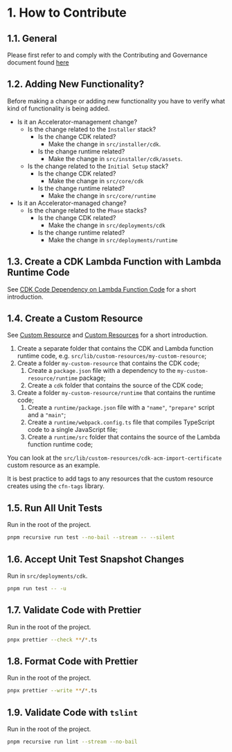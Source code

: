 # 1. How to Contribute

## 1.1. General

Please first refer to and comply with the Contributing and Governance document found [here](https://github.com/aws-samples/aws-secure-environment-accelerator/blob/main/CONTRIBUTING.md)

## 1.2. Adding New Functionality?

Before making a change or adding new functionality you have to verify what kind of functionality is being added.

-   Is it an Accelerator-management change?
    -   Is the change related to the `Installer` stack?
        -   Is the change CDK related?
            -   Make the change in `src/installer/cdk`.
        -   Is the change runtime related?
            -   Make the change in `src/installer/cdk/assets`.
    -   Is the change related to the `Initial Setup` stack?
        -   Is the change CDK related?
            -   Make the change in `src/core/cdk`
        -   Is the change runtime related?
            -   Make the change in `src/core/runtime`
-   Is it an Accelerator-managed change?
    -   Is the change related to the `Phase` stacks?
        -   Is the change CDK related?
            -   Make the change in `src/deployments/cdk`
        -   Is the change runtime related?
            -   Make the change in `src/deployments/runtime`

## 1.3. Create a CDK Lambda Function with Lambda Runtime Code

See [CDK Code Dependency on Lambda Function Code](./best-practices.md#134-cdk-code-dependency-on-lambda-function-code) for a short introduction.

## 1.4. Create a Custom Resource

See [Custom Resource](./best-practices.md#135-custom-resource) and [Custom Resources](./development.md#176-custom-resources) for a short introduction.

1. Create a separate folder that contains the CDK and Lambda function runtime code, e.g. `src/lib/custom-resources/my-custom-resource`;
2. Create a folder `my-custom-resource` that contains the CDK code;
    1. Create a `package.json` file with a dependency to the `my-custom-resource/runtime` package;
    2. Create a `cdk` folder that contains the source of the CDK code;
3. Create a folder `my-custom-resource/runtime` that contains the runtime code;
    1. Create a `runtime/package.json` file with a `"name"`, `"prepare"` script and a `"main"`;
    2. Create a `runtime/webpack.config.ts` file that compiles TypeScript code to a single JavaScript file;
    3. Create a `runtime/src` folder that contains the source of the Lambda function runtime code;

You can look at the `src/lib/custom-resources/cdk-acm-import-certificate` custom resource as an example.

It is best practice to add tags to any resources that the custom resource creates using the `cfn-tags` library.

## 1.5. Run All Unit Tests

Run in the root of the project.

```bash
pnpm recursive run test --no-bail --stream -- --silent
```

## 1.6. Accept Unit Test Snapshot Changes

Run in `src/deployments/cdk`.

```bash
pnpm run test -- -u
```

## 1.7. Validate Code with Prettier

Run in the root of the project.

```bash
pnpx prettier --check **/*.ts
```

## 1.8. Format Code with Prettier

Run in the root of the project.

```bash
pnpx prettier --write **/*.ts
```

## 1.9. Validate Code with `tslint`

Run in the root of the project.

```bash
pnpm recursive run lint --stream --no-bail
```
